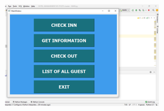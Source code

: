 ![screen](https://github.com/Anitha710/265441_Miniproject_python/blob/main/screenshot/Screenshot%20(110).png)

